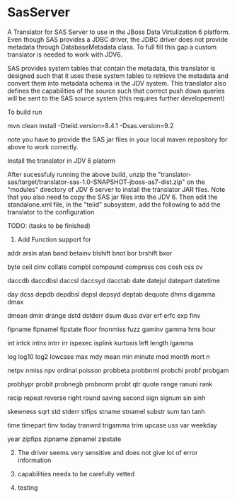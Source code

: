 SasServer
=========

A Translator for SAS Server to use in the JBoss Data Virtulization 6 platform. Even though SAS provides a JDBC driver, the JDBC driver does not provide metadata through DatabaseMetadata class. To full fill this gap a custom translator is needed to work with JDV6.

SAS provides system tables that contain the metadata, this translator is designed such that it uses these system tables to retrieve the metadata and convert them into metadata schema in the JDV system. This translator also defines the capabilities of the source such that correct push down queries will be sent to the SAS source system (this requires further developement)


To build run

mvn clean install -Dteiid.version=8.4.1 -Dsas.version=9.2

note you have to provide the SAS jar files in your local maven repository for above to work correctly.


Install the translator in JDV 6 platorm

After sucessfuly running the above build, unzip the "translator-sas/target/translator-sas-1.0-SNAPSHOT-jboss-as7-dist.zip" on the "modules" directory of JDV 6 server to install the translator JAR files. Note that you also need to copy the SAS jar files into the JDV 6. Then edit the standalone.xml file, in the "teiid" subsystem, add the following to add the translator to the configuration

<translator name="sas-spds" module="org.jboss.teiid.translator.sas" />





TODO: (tasks to be finished)
1) Add Function support for 

 addr
 arsin
 atan
 band
 betainv
 blshift
 bnot
 bor
 brshift
 bxor

 byte
 ceil
 cinv
 collate
 compbl
 compound
 compress
 cos
 cosh
 css
 cv

 daccdb
 daccdbsl
 daccsl
 daccsyd
 dacctab
 date
 datejul
 datepart
 datetime

 day
 dcss
 depdb
 depdbsl
 depsl
 depsyd
 deptab
 dequote
 dhms
 digamma
 dmax

 dmean
 dmin
 drange
 dstd
 dstderr
 dsum
 duss
 dvar
 erf
 erfc
 exp
 finv

 fipname
 fipnamel
 fipstate
 floor
 fnonmiss
 fuzz
 gaminv
 gamma
 hms
 hour

 int
 intck
 intnx
 intrr
 irr
 ispexec
 isplink
 kurtosis
 left
 length
 lgamma

 log
 log10
 log2
 lowcase
 max
 mdy
 mean
 min
 minute
 mod
 month
 mort
 n

 netpv
 nmiss
 npv
 ordinal
 poisson
 probbeta
 probbnml
 probchi
 probf
 probgam

 probhypr
 probit
 probnegb
 probnorm
 probt
 qtr
 quote
 range
 ranuni
 rank

 recip
 repeat
 reverse
 right
 round
 saving
 second
 sign
 signum
 sin
 sinh

 skewness
 sqrt
 std
 stderr
 stfips
 stname
 stnamel
 substr
 sum
 tan
 tanh

 time
 timepart
 tinv
 today
 tranwrd
 trigamma
 trim
 upcase
 uss
 var
 weekday

 year
 zipfips
 zipname
 zipnamel
 zipstate
 
 
 2) The driver seems very sensitive and does not give lot of error information
 
 3) capabilities needs to be carefully vetted
 
 4) testing
